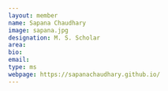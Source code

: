 ```yaml
---
layout: member
name: Sapana Chaudhary
image: sapana.jpg
designation: M. S. Scholar
area:
bio:
email:
type: ms
webpage: https://sapanachaudhary.github.io/
---
```

